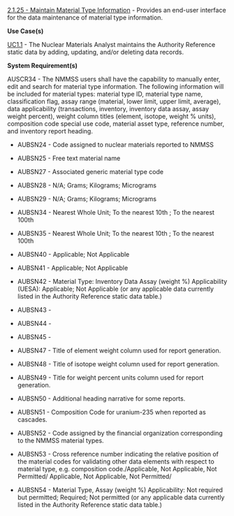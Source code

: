 <a href="https://dev.azure.com/Link-Technologies/NMMSS%20Requirements/_workitems/edit/113/" target="_blank">2.1.25 - Maintain Material Type Information</a> - Provides an end-user interface for the data maintenance of material type information.


**Use Case(s)**

<a href="https://dev.azure.com/Link-Technologies/NMMSS%20Requirements/_workitems/edit/10/" target="_blank">UC1.1</a> - The Nuclear Materials Analyst maintains the Authority Reference static data by adding, updating, and/or deleting data records.

**System Requirement(s)**

AUSCR34 - The NMMSS users shall have the capability to manually enter, edit and search for material type information. The following information will be included for material types: material type ID, material type name, classification flag, assay range (material, lower limit, upper limit, average), data applicability (transactions, inventory, inventory data assay, assay weight percent), weight column titles (element, isotope, weight % units), composition code special use code, material asset type, reference number, and inventory report heading.

- AUBSN24 - Code assigned to nuclear materials reported to NMMSS

- AUBSN25 - Free text material name

- AUBSN27 - Associated generic material type code

- AUBSN28 - N/A; Grams; Kilograms; Micrograms

- AUBSN29 - N/A; Grams; Kilograms; Micrograms

- AUBSN34 - Nearest Whole Unit; To the nearest 10th ; To the nearest 100th

- AUBSN35 - Nearest Whole Unit; To the nearest 10th ; To the nearest 100th

- AUBSN40 - Applicable; Not Applicable

- AUBSN41 - Applicable; Not Applicable

- AUBSN42 - Material Type: Inventory Data Assay (weight %) Applicability (UESA): Applicable; Not Applicable (or any applicable data currently listed in the Authority Reference static data table.)

- AUBSN43 -

- AUBSN44 -

- AUBSN45 -

- AUBSN47 - Title of element weight column used for report generation.

- AUBSN48 - Title of isotope weight column used for report generation.

- AUBSN49 - Title for weight percent units column used for report generation.

- AUBSN50 - Additional heading narrative for some reports.

- AUBSN51 - Composition Code for uranium-235 when reported as cascades.

- AUBSN52 - Code assigned by the financial organization corresponding to the NMMSS material types.

- AUBSN53 - Cross reference number indicating the relative position of the material codes for validating other data elements with respect to material type, e.g. composition code./Applicable, Not Applicable, Not Permitted/ Applicable, Not Applicable, Not Permitted/

- AUBSN54 - Material Type, Assay (weight %) Applicability: Not required but permitted; Required; Not permitted (or any applicable data currently listed in the Authority Reference static data table.)
